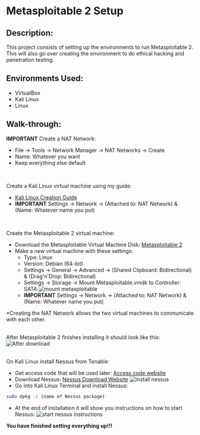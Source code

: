 <h1>Metasploitable 2 Setup</h1>

<h2>Description:</h2>

This project consists of setting up the environments to run Metasploitable 2. This will also go over creating the environment to do ethical hacking and penetration testing.

<h2>Environments Used:</h2>

- VirtualBox
- Kali Linux
- Linux

<h2>Walk-through:</h2>

<b>IMPORTANT</b> Create a NAT Network:
  - File -> Tools -> Network Manager -> NAT Networks -> Create
  - Name: Whatever you want
  - Keep everything else default
<br>

Create a Kali Linux virtual machine using my guide:
  - [Kali Linux Creation Guide](https://github.com/ntieu4328/Virtual-Box-Kali-Linux)
  - <b>IMPORTANT</b> Settings -> Network -> (Attached to: NAT Network) & (Name: Whatever name you put)
<br>

Create the Metasploitable 2 virtual machine:
  - Download the Metasploitable Virtual Machine Disk: [Metasploitable 2](https://sourceforge.net/projects/metasploitable/)
  - Make a new virtual machine with these settings:
    - Type: Linux
    - Version: Debian (64-bit)
    - Settings -> General -> Advanced -> (Shared Clipboard: Bidirectional) & (Drag'n'Drop: Bidirectional)
    - Settings -> Storage -> Mount Metasploitable.vmdk to Controller: SATA
![mount metasploitable](https://github.com/ntieu4328/Metasploitable-2-Setup-/assets/156137990/e722778d-c05a-4570-bf87-bfdb10e8cbd0)
    - <b>IMPORTANT</b> Settings -> Network -> (Attached to: NAT Network) & (Name: Whatever name you put)
   
*Creating the NAT Network allows the two virtual machines to communicate with each other.
<br>
<br>

After Metasploitable 2 finishes installing it should look like this:
![After download](https://github.com/ntieu4328/Metasploitable-2-Setup-/assets/156137990/e8d228e2-2b22-48b2-9239-d7db2153d533)
<br>
<br>

On Kali Linux install Nessus from Tenable:
  - Get access code that will be used later: [Access code website](https://www.tenable.com/products/nessus/nessus-essentials)
  - Download Nessus: [Nessus Download Website](https://www.tenable.com/downloads/nessus?loginAttempted=true)
![install nessus](https://github.com/ntieu4328/Metasploitable-2-Setup-/assets/156137990/84e1382e-c82b-488a-b7a8-758e448308fe)
  - Go into Kali Linux Terminal and install Nessus:
```bash
sudo dpkg -i (name of Nessus package)
```
  - At the end of installation it will show you instructions on how to start Nessus:
![start nessus instructions](https://github.com/ntieu4328/Metasploitable-2-Setup-/assets/156137990/77c07ec2-1bfc-4f81-90e0-102b8bf46174)

<b>You have finished setting everything up!!!</b>

